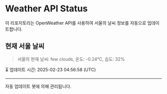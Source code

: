 
# Weather API Status

이 리포지토리는 OpenWeather API를 사용하여 서울의 날씨 정보를 자동으로 업데이트합니다.

## 현재 서울 날씨
> 서울의 현재 날씨: few clouds, 온도: -0.24°C, 습도: 32%

⏳ 업데이트 시간: 2025-02-23 04:56:58 (UTC)

---
자동 업데이트 봇에 의해 관리됩니다.
